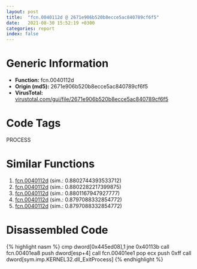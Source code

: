 ```yaml
---
layout: post
title:  "fcn.0040112d @ 2671e906b520b8ecce5ac840789cf6f5"
date:   2021-08-30 15:52:19 +0300
categories: report
index: false
---
```


# Generic Information
- **Function:** fcn.0040112d
- **Origin (md5):** 2671e906b520b8ecce5ac840789cf6f5
- **VirusTotal:** [virustotal.com/gui/file/2671e906b520b8ecce5ac840789cf6f5][virustotal_ref]

# Code Tags
<span class="tag" id="PROCESS">PROCESS</span>


# Similar Functions

1. [fcn.0040112d][similar_1_ref] (sim.: 0.8802744393533712)
2. [fcn.0040112d][similar_2_ref] (sim.: 0.8802282217399875)
3. [fcn.0040112d][similar_3_ref] (sim.: 0.8801167947927777)
4. [fcn.0040112d][similar_4_ref] (sim.: 0.8797088332854772)
5. [fcn.0040112d][similar_5_ref] (sim.: 0.8797088332854772)


# Disassembled Code

{% highlight nasm %}
cmp dword[0x445ed08],1
jne 0x40113b
call fcn.00401ea8
push dword[esp+4]
call fcn.00401ee1
pop ecx
push 0xff
call dword[sym.imp.KERNEL32.dll_ExitProcess]
{% endhighlight %}


[similar_1_ref]: /report/fcn.0040112d@70d0f9508c28ca464add6c4b92b2fe10
[similar_2_ref]: /report/fcn.0040112d@f7e82c158979ed94604a574150f80bf3
[similar_3_ref]: /report/fcn.0040112d@eac1782291736df208e1220cf8c38a7c
[similar_4_ref]: /report/fcn.0040112d@78e5dc2c72c64cc6c5d52f92c1b99bab
[similar_5_ref]: /report/fcn.0040112d@cbc200f66cbffbddf5df52f7c0da283a
[virustotal_ref]: https://www.virustotal.com/gui/file/2671e906b520b8ecce5ac840789cf6f5